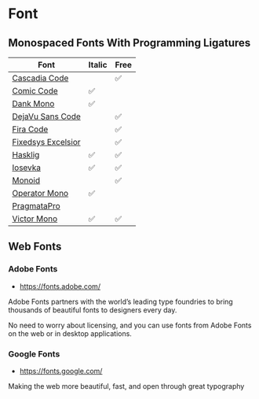 # Font

## Monospaced Fonts With Programming Ligatures

| Font                                                                         | Italic | Free |
| ---------------------------------------------------------------------------- | ------ | ---- |
| [Cascadia Code](https://github.com/microsoft/cascadia-code)                  |        | ✅   |
| [Comic Code](https://www.myfonts.com/fonts/tabular-type-foundry/comic-code/) | ✅     |      |
| [Dank Mono](https://dank.sh/)                                                | ✅     |      |
| [DejaVu Sans Code ](https://github.com/SSNikolaevich/DejaVuSansCode)         |        | ✅   |
| [Fira Code](https://github.com/tonsky/FiraCode)                              |        | ✅   |
| [Fixedsys Excelsior](https://github.com/kika/fixedsys)                       |        | ✅   |
| [Hasklig](https://github.com/i-tu/Hasklig)                                   | ✅     | ✅   |
| [Iosevka](https://typeof.net/Iosevka/)                                       | ✅     | ✅   |
| [Monoid](https://larsenwork.com/monoid/)                                     |        | ✅   |
| [Operator Mono](https://www.cufonfonts.com/font/operator-mono)               | ✅     |      |
| [PragmataPro](https://www.fsd.it/shop/fonts/pragmatapro/)                    |        |      |
| [Victor Mono](https://rubjo.github.io/victor-mono/)                          | ✅     | ✅   |

## Web Fonts

### Adobe Fonts

- <https://fonts.adobe.com/>

Adobe Fonts partners with the world’s leading type foundries to bring thousands of beautiful fonts to designers every day.

No need to worry about licensing, and you can use fonts from Adobe Fonts on the web or in desktop applications.

### Google Fonts

- <https://fonts.google.com/>

Making the web more beautiful, fast, and open through great typography

